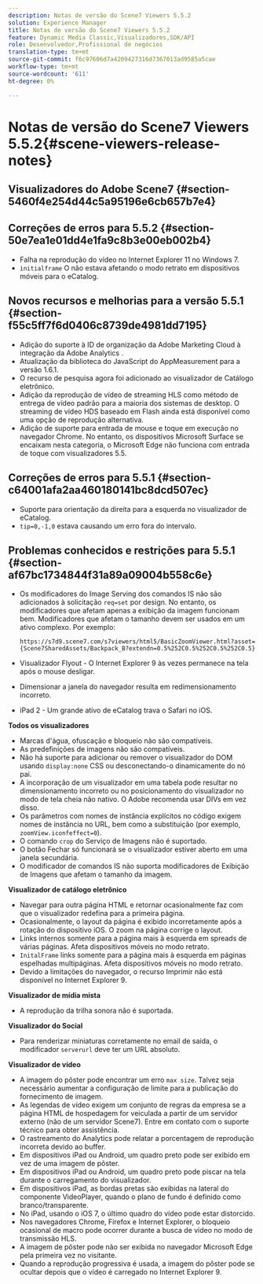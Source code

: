 ```yaml
---
description: Notas de versão do Scene7 Viewers 5.5.2
solution: Experience Manager
title: Notas de versão do Scene7 Viewers 5.5.2
feature: Dynamic Media Classic,Visualizadores,SDK/API
role: Desenvolvedor,Profissional de negócios
translation-type: tm+mt
source-git-commit: f6c97606d7a4209427316d7367013ad9585a5cae
workflow-type: tm+mt
source-wordcount: '611'
ht-degree: 0%

---
```



# Notas de versão do Scene7 Viewers 5.5.2{#scene-viewers-release-notes}

## Visualizadores do Adobe Scene7 {#section-5460f4e254d44c5a95196e6cb657b7e4}

## Correções de erros para 5.5.2 {#section-50e7ea1e01dd4e1fa9c8b3e00eb002b4}

* Falha na reprodução do vídeo no Internet Explorer 11 no Windows 7.
* `initialframe` O não estava afetando o modo retrato em dispositivos móveis para o eCatalog.

## Novos recursos e melhorias para a versão 5.5.1 {#section-f55c5ff7f6d0406c8739de4981dd7195}

* Adição do suporte à ID de organização da Adobe Marketing Cloud à integração da Adobe Analytics .
* Atualização da biblioteca do JavaScript do AppMeasurement para a versão 1.6.1.
* O recurso de pesquisa agora foi adicionado ao visualizador de Catálogo eletrônico.
* Adição da reprodução de vídeo de streaming HLS como método de entrega de vídeo padrão para a maioria dos sistemas de desktop. O streaming de vídeo HDS baseado em Flash ainda está disponível como uma opção de reprodução alternativa.
* Adição de suporte para entrada de mouse e toque em execução no navegador Chrome. No entanto, os dispositivos Microsoft Surface se encaixam nesta categoria, o Microsoft Edge não funciona com entrada de toque com visualizadores 5.5.

## Correções de erros para 5.5.1 {#section-c64001afa2aa460180141bc8dcd507ec}

* Suporte para orientação da direita para a esquerda no visualizador de eCatalog.
* `tip=0,-1,0` estava causando um erro fora do intervalo.

## Problemas conhecidos e restrições para 5.5.1 {#section-af67bc1734844f31a89a09004b558c6e}

* Os modificadores do Image Serving dos comandos IS não são adicionados à solicitação `req=set` por design. No entanto, os modificadores que afetam apenas a exibição da imagem funcionam bem. Modificadores que afetam o tamanho devem ser usados em um ativo complexo. Por exemplo:

   `https://s7d9.scene7.com/s7viewers/html5/BasicZoomViewer.html?asset= {Scene7SharedAssets/Backpack_B?extendn=0.5%252C0.5%252C0.5%252C0.5}`

* Visualizador Flyout - O Internet Explorer 9 às vezes permanece na tela após o mouse desligar.
* Dimensionar a janela do navegador resulta em redimensionamento incorreto.
* iPad 2 - Um grande ativo de eCatalog trava o Safari no iOS.

**Todos os visualizadores**

* Marcas d&#39;água, ofuscação e bloqueio não são compatíveis.
* As predefinições de imagens não são compatíveis.
* Não há suporte para adicionar ou remover o visualizador do DOM usando `display:none` CSS ou desconectando-o dinamicamente do nó pai.
* A incorporação de um visualizador em uma tabela pode resultar no dimensionamento incorreto ou no posicionamento do visualizador no modo de tela cheia não nativo. O Adobe recomenda usar DIVs em vez disso.
* Os parâmetros com nomes de instância explícitos no código exigem nomes de instância no URL, bem como a substituição (por exemplo, `zoomView.iconfeffect=0`).
* O comando `crop` do Serviço de Imagens não é suportado.
* O botão Fechar só funcionará se o visualizador estiver aberto em uma janela secundária.
* O modificador de comandos IS não suporta modificadores de Exibição de Imagens que afetam o tamanho da imagem.

**Visualizador de catálogo eletrônico**

* Navegar para outra página HTML e retornar ocasionalmente faz com que o visualizador redefina para a primeira página.
* Ocasionalmente, o layout da página é exibido incorretamente após a rotação do dispositivo iOS. O zoom na página corrige o layout.
* Links internos somente para a página mais à esquerda em spreads de várias páginas. Afeta dispositivos móveis no modo retrato.
* `InitalFrame` links somente para a página mais à esquerda em páginas espelhadas multipáginas. Afeta dispositivos móveis no modo retrato.
* Devido a limitações do navegador, o recurso Imprimir não está disponível no Internet Explorer 9.

**Visualizador de mídia mista**

* A reprodução da trilha sonora não é suportada.

**Visualizador do Social**

* Para renderizar miniaturas corretamente no email de saída, o modificador `serverurl` deve ter um URL absoluto.

**Visualizador de vídeo**

* A imagem do pôster pode encontrar um erro `max size`. Talvez seja necessário aumentar a configuração de limite para a publicação do fornecimento de imagem.
* As legendas de vídeo exigem um conjunto de regras da empresa se a página HTML de hospedagem for veiculada a partir de um servidor externo (não de um servidor Scene7). Entre em contato com o suporte técnico para obter assistência.
* O rastreamento do Analytics pode relatar a porcentagem de reprodução incorreta devido ao buffer.
* Em dispositivos iPad ou Android, um quadro preto pode ser exibido em vez de uma imagem de pôster.
* Em dispositivos iPad ou Android, um quadro preto pode piscar na tela durante o carregamento do visualizador.
* Em dispositivos iPad, as bordas pretas são exibidas na lateral do componente VideoPlayer, quando o plano de fundo é definido como branco/transparente.
* No iPad, usando o iOS 7, o último quadro do vídeo pode estar distorcido.
* Nos navegadores Chrome, Firefox e Internet Explorer, o bloqueio ocasional de macro pode ocorrer durante a busca de vídeo no modo de transmissão HLS.
* A imagem de pôster pode não ser exibida no navegador Microsoft Edge pela primeira vez no visitante.
* Quando a reprodução progressiva é usada, a imagem do pôster pode se ocultar depois que o vídeo é carregado no Internet Explorer 9.


